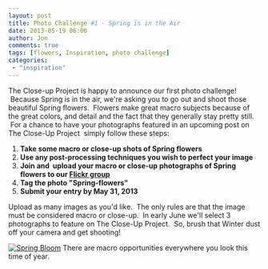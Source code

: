 ```yaml
---
layout: post
title: Photo Challenge #1 - Spring is in the Air
date: 2013-05-19 06:00
author: Jon
comments: true
tags: [flowers, Inspiration, photo challenge]
categories:
 - "inspiration"
---
```

The Close-up Project is happy to announce our first photo challenge!  Because Spring is in the air, we're asking you to go out and shoot those beautiful Spring flowers.  Flowers make great macro subjects because of the great colors, and detail and the fact that they generally stay pretty still.  For a chance to have your photographs featured in an upcoming post on The Close-Up Project  simply follow these steps:
<ol>
	<li><strong>Take some macro or close-up shots of Spring flowers</strong></li>
	<li><strong>Use any post-processing techniques you wish to perfect your image</strong></li>
	<li><strong>Join and  upload your macro or close-up photographs of Spring flowers to our <a href="http://www.flickr.com/groups/thecloseupproject/" target="_blank">Flickr group</a></strong></li>
	<li><strong>Tag the photo "Spring-flowers"</strong></li>
	<li><strong>Submit your entry by May 31, 2013</strong></li>
</ol>
Upload as many images as you'd like.  The only rules are that the image must be considered macro or close-up.  In early June we'll select 3 photographs to feature on The Close-Up Project.  So, brush that Winter dust off your camera and get shooting!

<p class="post-image"><a href="http://thecloseupproject.com/wp-content/uploads/2013/04/8612597102_becc628e90_c.jpg"><img class="size-full wp-image-196" alt="Spring Bloom" src="http://thecloseupproject.com/wp-content/uploads/2013/04/8612597102_becc628e90_c.jpg" /></a> There are macro opportunities everywhere you look this time of year.</p>
